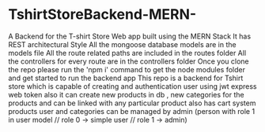 # TshirtStoreBackend-MERN-
A Backend for the T-shirt Store Web app  built using the MERN Stack
It has REST architectural Style
All the mongoose database models are in the models file
All the route related paths are included in the routes folder
All the controllers for every route are in the controllers folder
Once you clone the repo please run the  'npm i'  command to get the node modules folder and get started to run the backend app
This repo is a backend for Tshirt store which is capable of creating and authentication user using jwt express web token
also it can create new products in db , new categories for the products and can be linked with any particular product
also has  cart system products user and categories can be managed by admin (person with role 1 in user model // role 0 -> simple user // role 1 -> admin)
